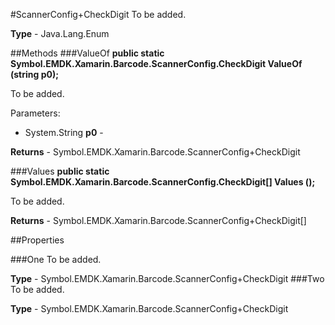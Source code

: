 #ScannerConfig+CheckDigit
To be added.

**Type** - Java.Lang.Enum

##Methods
###ValueOf
**public static Symbol.EMDK.Xamarin.Barcode.ScannerConfig.CheckDigit ValueOf (string p0);**

To be added.

Parameters: 

* System.String **p0** - 

**Returns** - Symbol.EMDK.Xamarin.Barcode.ScannerConfig+CheckDigit

###Values
**public static Symbol.EMDK.Xamarin.Barcode.ScannerConfig.CheckDigit[] Values ();**

To be added.


**Returns** - Symbol.EMDK.Xamarin.Barcode.ScannerConfig+CheckDigit[]

##Properties

###One
To be added.

**Type** - Symbol.EMDK.Xamarin.Barcode.ScannerConfig+CheckDigit
###Two
To be added.

**Type** - Symbol.EMDK.Xamarin.Barcode.ScannerConfig+CheckDigit


